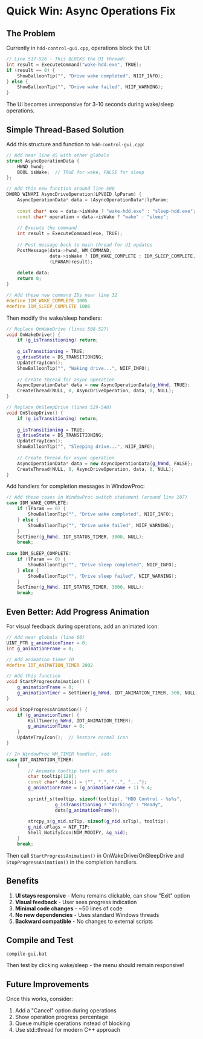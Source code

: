 # Quick Win: Async Operations Fix

## The Problem
Currently in `hdd-control-gui.cpp`, operations block the UI:

```cpp
// Line 517-526 - This BLOCKS the UI thread!
int result = ExecuteCommand("wake-hdd.exe", TRUE);
if (result == 0) {
    ShowBalloonTip("", "Drive wake completed", NIIF_INFO);
} else {
    ShowBalloonTip("", "Drive wake failed", NIIF_WARNING);
}
```

The UI becomes unresponsive for 3-10 seconds during wake/sleep operations.

## Simple Thread-Based Solution

Add this structure and function to `hdd-control-gui.cpp`:

```cpp
// Add near line 45 with other globals
struct AsyncOperationData {
    HWND hwnd;
    BOOL isWake;  // TRUE for wake, FALSE for sleep
};

// Add this new function around line 500
DWORD WINAPI AsyncDriveOperation(LPVOID lpParam) {
    AsyncOperationData* data = (AsyncOperationData*)lpParam;
    
    const char* exe = data->isWake ? "wake-hdd.exe" : "sleep-hdd.exe";
    const char* operation = data->isWake ? "wake" : "sleep";
    
    // Execute the command
    int result = ExecuteCommand(exe, TRUE);
    
    // Post message back to main thread for UI updates
    PostMessage(data->hwnd, WM_COMMAND, 
                data->isWake ? IDM_WAKE_COMPLETE : IDM_SLEEP_COMPLETE, 
                (LPARAM)result);
    
    delete data;
    return 0;
}

// Add these new command IDs near line 32
#define IDM_WAKE_COMPLETE 1005
#define IDM_SLEEP_COMPLETE 1006
```

Then modify the wake/sleep handlers:

```cpp
// Replace OnWakeDrive (lines 508-527)
void OnWakeDrive() {
    if (g_isTransitioning) return;
    
    g_isTransitioning = TRUE;
    g_driveState = DS_TRANSITIONING;
    UpdateTrayIcon();
    ShowBalloonTip("", "Waking drive...", NIIF_INFO);
    
    // Create thread for async operation
    AsyncOperationData* data = new AsyncOperationData{g_hWnd, TRUE};
    CreateThread(NULL, 0, AsyncDriveOperation, data, 0, NULL);
}

// Replace OnSleepDrive (lines 529-548)
void OnSleepDrive() {
    if (g_isTransitioning) return;
    
    g_isTransitioning = TRUE;
    g_driveState = DS_TRANSITIONING;
    UpdateTrayIcon();
    ShowBalloonTip("", "Sleeping drive...", NIIF_INFO);
    
    // Create thread for async operation
    AsyncOperationData* data = new AsyncOperationData{g_hWnd, FALSE};
    CreateThread(NULL, 0, AsyncDriveOperation, data, 0, NULL);
}
```

Add handlers for completion messages in WindowProc:

```cpp
// Add these cases in WindowProc switch statement (around line 107)
case IDM_WAKE_COMPLETE:
    if (lParam == 0) {
        ShowBalloonTip("", "Drive wake completed", NIIF_INFO);
    } else {
        ShowBalloonTip("", "Drive wake failed", NIIF_WARNING);
    }
    SetTimer(g_hWnd, IDT_STATUS_TIMER, 3000, NULL);
    break;
    
case IDM_SLEEP_COMPLETE:
    if (lParam == 0) {
        ShowBalloonTip("", "Drive sleep completed", NIIF_INFO);
    } else {
        ShowBalloonTip("", "Drive sleep failed", NIIF_WARNING);
    }
    SetTimer(g_hWnd, IDT_STATUS_TIMER, 3000, NULL);
    break;
```

## Even Better: Add Progress Animation

For visual feedback during operations, add an animated icon:

```cpp
// Add near globals (line 66)
UINT_PTR g_animationTimer = 0;
int g_animationFrame = 0;

// Add animation timer ID
#define IDT_ANIMATION_TIMER 2002

// Add this function
void StartProgressAnimation() {
    g_animationFrame = 0;
    g_animationTimer = SetTimer(g_hWnd, IDT_ANIMATION_TIMER, 500, NULL);
}

void StopProgressAnimation() {
    if (g_animationTimer) {
        KillTimer(g_hWnd, IDT_ANIMATION_TIMER);
        g_animationTimer = 0;
    }
    UpdateTrayIcon();  // Restore normal icon
}

// In WindowProc WM_TIMER handler, add:
case IDT_ANIMATION_TIMER:
    {
        // Animate tooltip text with dots
        char tooltip[128];
        const char* dots[] = {"", ".", "..", "..."};
        g_animationFrame = (g_animationFrame + 1) % 4;
        
        sprintf_s(tooltip, sizeof(tooltip), "HDD Control - %s%s", 
                  g_isTransitioning ? "Working" : "Ready",
                  dots[g_animationFrame]);
        
        strcpy_s(g_nid.szTip, sizeof(g_nid.szTip), tooltip);
        g_nid.uFlags = NIF_TIP;
        Shell_NotifyIcon(NIM_MODIFY, &g_nid);
    }
    break;
```

Then call `StartProgressAnimation()` in OnWakeDrive/OnSleepDrive and `StopProgressAnimation()` in the completion handlers.

## Benefits

1. **UI stays responsive** - Menu remains clickable, can show "Exit" option
2. **Visual feedback** - User sees progress indication
3. **Minimal code changes** - ~50 lines of code
4. **No new dependencies** - Uses standard Windows threads
5. **Backward compatible** - No changes to external scripts

## Compile and Test

```batch
compile-gui.bat
```

Then test by clicking wake/sleep - the menu should remain responsive!

## Future Improvements

Once this works, consider:
1. Add a "Cancel" option during operations
2. Show operation progress percentage
3. Queue multiple operations instead of blocking
4. Use std::thread for modern C++ approach